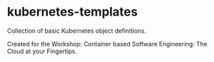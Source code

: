 # kubernetes-templates

Collection of basic Kubernetes object definitions.

Created for the Workshop: Container based Software Engineering: The Cloud at your Fingertips.
